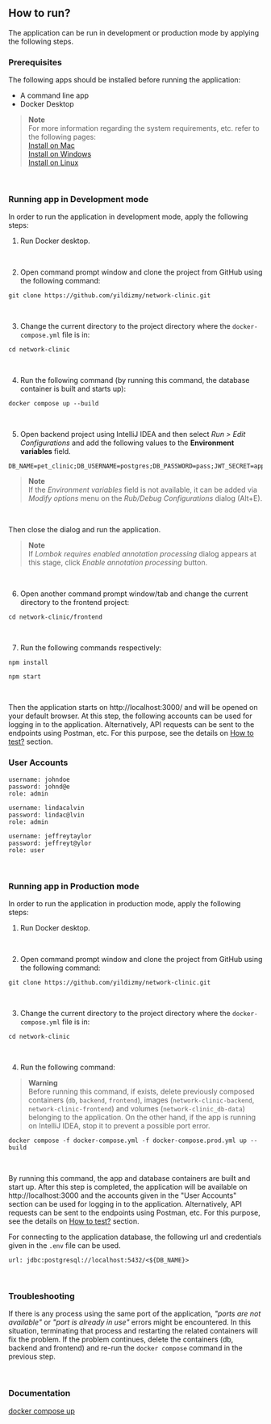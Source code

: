 ## How to run?

The application can be run in development or production mode by applying the following steps.
<br/>

### Prerequisites

The following apps should be installed before running the application:

- A command line app
- Docker Desktop 

> **Note** <br/>
> For more information regarding the system requirements, etc. refer to the following pages: <br/>
> [Install on Mac](https://docs.docker.com/desktop/install/mac-install/)<br/>
> [Install on Windows](https://docs.docker.com/desktop/install/windows-install/)<br/>
> [Install on Linux](https://docs.docker.com/desktop/install/linux-install/)<br/>

<br/>

### Running app in Development mode

In order to run the application in development mode, apply the following steps:

1. Run Docker desktop.

<br/>


2. Open command prompt window and clone the project from GitHub using the following command:

```
git clone https://github.com/yildizmy/network-clinic.git
```
<br/>



3. Change the current directory to the project directory where the `docker-compose.yml` file is in:

```
cd network-clinic
```
<br/>


4. Run the following command (by running this command, the database container is built and starts up):

```
docker compose up --build
```

<br/>

5. Open backend project using IntelliJ IDEA and then select _Run > Edit Configurations_ and add the following values to the **Environment variables** field.  

```
DB_NAME=pet_clinic;DB_USERNAME=postgres;DB_PASSWORD=pass;JWT_SECRET=appSecretKey
```

> **Note**  <br/>
> If the _Environment variables_ field is not available, it can be added via _Modify options_ menu on the _Rub/Debug Configurations_ dialog (Alt+E).

<br/>

Then close the dialog and run the application.

> **Note** <br/>
> If _Lombok requires enabled annotation processing_ dialog appears at this stage, click _Enable annotation processing_ button.

<br/>

6. Open another command prompt window/tab and change the current directory to the frontend project:

```
cd network-clinic/frontend
```
<br/>

7. Run the following commands respectively:

```
npm install
```

```
npm start
```

<br/>

Then the application starts on http://localhost:3000/ and will be opened on your default browser. At this step, the following accounts can be used for logging in to the application.
Alternatively, API requests can be sent to the endpoints using Postman, etc. For this purpose, see the details on [How to test?](how_to_test.md) section.
<br/>

### User Accounts

```
username: johndoe
password: johnd@e
role: admin

username: lindacalvin
password: lindac@lvin
role: admin

username: jeffreytaylor
password: jeffreyt@ylor
role: user
```

<br/>


### Running app in Production mode

In order to run the application in production mode, apply the following steps:

1. Run Docker desktop.

<br/>

2. Open command prompt window and clone the project from GitHub using the following command:

```
git clone https://github.com/yildizmy/network-clinic.git
```
<br/>

3. Change the current directory to the project directory where the `docker-compose.yml` file is in:

```
cd network-clinic
```
<br/>

4. Run the following command:

> **Warning** <br/>
> Before running this command, if exists, delete previously composed containers (`db`, `backend`, `frontend`), images (`network-clinic-backend`, `network-clinic-frontend`) and volumes (`network-clinic_db-data`) belonging to the application. 
On the other hand, if the app is running on IntelliJ IDEA, stop it to prevent a possible port error. 

```
docker compose -f docker-compose.yml -f docker-compose.prod.yml up --build
```

<br/>

By running this command, the app and database containers are built and start up. After this step is completed, the application will be available on http://localhost:3000 and the accounts given in the "User Accounts" section can be used for logging in to the application. 
Alternatively, API requests can be sent to the endpoints using Postman, etc. For this purpose, see the details on [How to test?](how_to_test.md) section. 
<br/>

For connecting to the application database, the following url and credentials given in the `.env` file can be used. 

```
url: jdbc:postgresql://localhost:5432/<${DB_NAME}>
```

<br/>

### Troubleshooting

If there is any process using the same port of the application, _"ports are not available"_ or _"port is already in use"_ errors might be encountered. 
In this situation, terminating that process and restarting the related containers will fix the problem. If the problem continues, 
delete the containers (db, backend and frontend) and re-run the `docker compose` command in the previous step. 

<br/>

### Documentation

[docker compose up](https://docs.docker.com/engine/reference/commandline/compose_up/)<br/>


<br/>
<br/>
